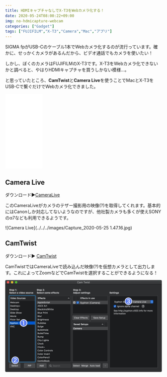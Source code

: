 ```yaml
---
title: HDMIキャプチャなしでX-T3をWebカメラ化する！
date: 2020-05-24T08:00:22+09:00
img: no-hdmicapture-webcam
categories: ["Gadget"]
tags: ["FUJIFILM","X-T3","Camera","Mac","アプリ"]
---
```


SIGMA fpがUSB-Cのケーブル1本でWebカメラ化するのが流行っています。確かに、せっかくカメラがあるんだから、ビデオ通話でもカメラを使いたい！

しかし、ぼくのカメラはFUJIFILMのX-T3です。X-T3をWebカメラ化できないかと調べると、やはりHDMIキャプチャを買うしかない模様...。

と思っていたところ、**CamTwist**と**Camera Live**を使うことでMacとX-T3をUSB-Cで繋ぐだけでWebカメラ化できました。

<iframe style="width:120px;height:240px;" marginwidth="0" marginheight="0" scrolling="no" frameborder="0" src="//rcm-fe.amazon-adsystem.com/e/cm?lt1=_blank&bc1=FFFFFF&IS2=1&bg1=FFFFFF&fc1=000000&lc1=0000FF&t=y2001920t-22&language=ja_JP&o=9&p=8&l=as4&m=amazon&f=ifr&ref=as_ss_li_til&asins=B01NBKP6GC&linkId=00b0cb1cee373e22b8d4fcb0a3377a57"></iframe>

## Camera Live

ダウンロード▶︎[CameraLive](https://github.com/v002/v002-Camera-Live/releases)

このCameraLiveがカメラのテザー撮影用の映像(?)を取得してくれます。基本的にはCanonしか対応してないようなのですが、他社製カメラも多くが使えSONYのα7なども利用できるようです。

![Camera Live](../../../images/Capture_2020-05-25 1.47.16.jpg)

## CamTwist

ダウンロード▶︎ [CamTwist](http://camtwiststudio.com)

CamTwistではCameraLiveで読み込んだ映像(?)を仮想カメラとして出力します。これによってZoomなどでCamTwistを選択することができるようになる！

![CamTwist](../../../images/Capture_2020-05-25_1_47_14.jpg)